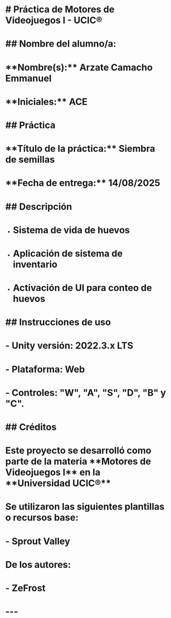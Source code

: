 # \# Práctica de Motores de Videojuegos I - UCIC®

# 

# \## Nombre del alumno/a:

# \*\*Nombre(s):\*\* Arzate Camacho Emmanuel

# \*\*Iniciales:\*\* ACE

# 

# \## Práctica

# \*\*Título de la práctica:\*\* Siembra de semillas

# \*\*Fecha de entrega:\*\* 14/08/2025

# 

# \## Descripción

* # Sistema de vida de huevos
* # Aplicación de sistema de inventario
* # Activación de UI para conteo de huevos





# \## Instrucciones de uso

# 

# \- Unity versión: 2022.3.x LTS

# \- Plataforma: Web

# \- Controles: "W", "A", "S", "D", "B" y "C".

# 

# \## Créditos

# Este proyecto se desarrolló como parte de la materia \*\*Motores de Videojuegos I\*\* en la \*\*Universidad UCIC®\*\*

# 

# Se utilizaron las siguientes plantillas o recursos base:

# \- Sprout Valley

# 

# De los autores:

# \- ZeFrost

# ---

